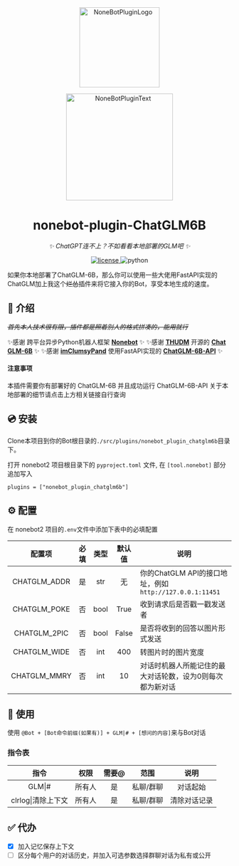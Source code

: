 <div align="center">
  <a href="https://v2.nonebot.dev/store"><img src="https://github.com/A-kirami/nonebot-plugin-template/blob/resources/nbp_logo.png" width="180" height="180" alt="NoneBotPluginLogo"></a>
  <br>
  <p><img src="https://github.com/A-kirami/nonebot-plugin-template/blob/resources/NoneBotPlugin.svg" width="240" alt="NoneBotPluginText"></p>
</div>

<div align="center">

# nonebot-plugin-ChatGLM6B

_✨ ChatGPT连不上？不如看看本地部署的GLM吧 ✨_

<a href="./LICENSE">
    <img src="https://img.shields.io/github/license/QNLanYang/nonebot_plugin_ChatGLM6B.svg" alt="license">
</a>
<img src="https://img.shields.io/badge/python-3.8+-blue.svg" alt="python">

</div>

如果你本地部署了ChatGLM-6B，那么你可以使用一些大佬用FastAPI实现的ChatGLM加上我这个~~烂怂~~插件来将它接入你的Bot，享受本地生成的速度。



## 📖 介绍

~~*首先本人技术很有限，插件都是照着别人的格式拼凑的，能用就行*~~

✨感谢 跨平台异步Python机器人框架 **[Nonebot](https://nb2.baka.icu/)** ✨
✨感谢 **[THUDM](https://github.com/THUDM)** 开源的 **[Chat GLM-6B](https://huggingface.co/THUDM/chatglm-6b)** ✨
✨感谢 **[imClumsyPand](https://github.com/imClumsyPanda)** 使用FastAPI实现的 **[ChatGLM-6B-API](https://github.com/imClumsyPanda/ChatGLM-6B-API)** ✨

#### 注意事项

本插件需要你有部署好的 ChatGLM-6B 并且成功运行 ChatGLM-6B-API
关于本地部署的细节请点击上方相关链接自行查询



## 💿 安装

Clone本项目到你的Bot根目录的`./src/plugins/nonebot_plugin_chatglm6b`目录下。


打开 nonebot2 项目根目录下的 `pyproject.toml` 文件, 在 `[tool.nonebot]` 部分追加写入

    plugins = ["nonebot_plugin_chatglm6b"]



## ⚙️ 配置

在 nonebot2 项目的`.env`文件中添加下表中的必填配置

| 配置项 | 必填 | 类型 | 默认值 | 说明 |
|:-----:|:----:|:----:|:----:|------|
| CHATGLM_ADDR | 是 | str | 无 | 你的ChatGLM API的接口地址，例如`http://127.0.0.1:11451` |
| CHATGLM_POKE | 否 | bool | True | 收到请求后是否戳一戳发送者 |
| CHATGLM_2PIC | 否 | bool | False | 是否将收到的回答以图片形式发送 |
| CHATGLM_WIDE | 否 | int | 400 | 转图片时的图片宽度 |
| CHATGLM_MMRY | 否 | int | 10 | 对话时机器人所能记住的最大对话轮数，设为0则每次都为新对话 |



## 🎉 使用

使用 `@Bot + [Bot命令前缀(如果有)] + GLM|# + [想问的内容]`来与Bot对话 

### 指令表

| 指令 | 权限 | 需要@ | 范围 | 说明 |
|:-----:|:----:|:----:|:----:|:----:|
| GLM\|# | 所有人 | 是 | 私聊/群聊 | 对话起始 |
| clrlog\|清除上下文 | 所有人 | 是 | 私聊/群聊 | 清除对话记录 |


## ✅ 代办

- [x]  加入记忆保存上下文
- [ ]  区分每个用户的对话历史，并加入可选参数选择群聊对话为私有或公开
